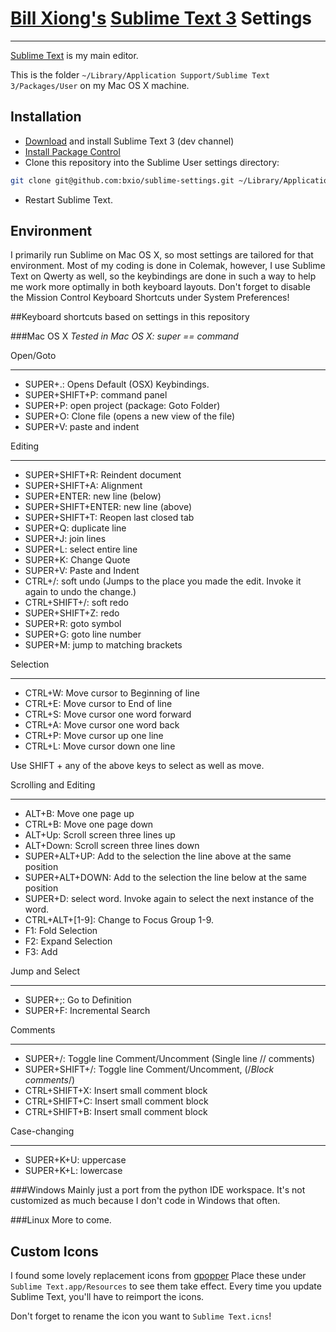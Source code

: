 # [Bill Xiong's](http://billxiong.com) [Sublime Text 3](http://www.sublimetext.com/3) Settings
---------------------
[Sublime Text](http://www.sublimetext.com/) is my main editor.

This is the folder `~/Library/Application Support/Sublime Text 3/Packages/User` on my Mac OS X machine.

## Installation
* [Download][1] and install Sublime Text 3 (dev channel)
* [Install Package Control][2]
* Clone this repository into the Sublime User settings directory:

```sh
git clone git@github.com:bxio/sublime-settings.git ~/Library/Application Support/Sublime Text 3/Packages/User
```

* Restart Sublime Text.

## Environment
I primarily run Sublime on Mac OS X, so most settings are tailored for that environment.
Most of my coding is done in Colemak, however, I use Sublime Text on Qwerty as well, so the keybindings are done in such a way to help me work more optimally in both keyboard layouts.
Don't forget to disable the Mission Control Keyboard Shortcuts under System Preferences!

##Keyboard shortcuts based on settings in this repository

###Mac OS X
*Tested in Mac OS X: super == command*

Open/Goto
_________
- SUPER+.: Opens Default (OSX) Keybindings.
- SUPER+SHIFT+P: command panel
- SUPER+P: open project (package: Goto Folder)
- SUPER+O: Clone file (opens a new view of the file)
- SUPER+V: paste and indent

Editing
_________
- SUPER+SHIFT+R: Reindent document
- SUPER+SHIFT+A: Alignment
- SUPER+ENTER: new line (below)
- SUPER+SHIFT+ENTER: new line (above)
- SUPER+SHIFT+T: Reopen last closed tab
- SUPER+Q: duplicate line
- SUPER+J: join lines
- SUPER+L: select entire line
- SUPER+K: Change Quote
- SUPER+V: Paste and Indent
- CTRL+/: soft undo (Jumps to the place you made the edit. Invoke it again to undo the change.)
- CTRL+SHIFT+/: soft redo
- SUPER+SHIFT+Z: redo
- SUPER+R: goto symbol
- SUPER+G: goto line number
- SUPER+M: jump to matching brackets

Selection
_________
- CTRL+W: Move cursor to Beginning of line
- CTRL+E: Move cursor to End of line
- CTRL+S: Move cursor one word forward
- CTRL+A: Move cursor one word back
- CTRL+P: Move cursor up one line
- CTRL+L: Move cursor down one line

Use SHIFT + any of the above keys to select as well as move.

Scrolling and Editing
_________
- ALT+B: Move one page up
- CTRL+B: Move one page down
- ALT+Up: Scroll screen three lines up
- ALT+Down: Scroll screen three lines down
- SUPER+ALT+UP: Add to the selection the line above at the same position
- SUPER+ALT+DOWN: Add to the selection the line below at the same position
- SUPER+D: select word. Invoke again to select the next instance of the word.
- CTRL+ALT+[1-9]: Change to Focus Group 1-9.
- F1: Fold Selection
- F2: Expand Selection
- F3: Add

Jump and Select
_________
- SUPER+;: Go to Definition
- SUPER+F: Incremental Search

Comments
_________
- SUPER+/: Toggle line Comment/Uncomment (Single line // comments)
- SUPER+SHIFT+/: Toggle line Comment/Uncomment, (/*Block comments*/)
- CTRL+SHIFT+X: Insert small comment block
- CTRL+SHIFT+C: Insert small comment block
- CTRL+SHIFT+B: Insert small comment block

Case-changing
_________
- SUPER+K+U: uppercase
- SUPER+K+L: lowercase

###Windows
Mainly just a port from the python IDE workspace. It's not customized as much because I don't code in Windows that often.

###Linux
More to come.

## Custom Icons
I found some lovely replacement icons from [gpopper](http://gpopper.deviantart.com/art/Sublime-Text-Replacement-372504046)
Place these under `Sublime Text.app/Resources` to see them take effect. Every time you update Sublime Text, you'll have to reimport the icons.

Don't forget to rename the icon you want to `Sublime Text.icns`!



[1]: http://www.sublimetext.com/dev "Sublimte Text 3 - Dev Builds"
[2]: http://wbond.net/sublime_packages/package_control/installation "Package Control Installation"
